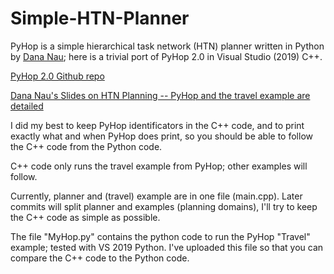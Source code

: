 # Simple-HTN-Planner
PyHop is a simple hierarchical task network (HTN) planner written in Python by [Dana Nau](https://www.cs.umd.edu/users/nau/); here is a trivial port of PyHop 2.0 in Visual Studio (2019) C++.

[PyHop 2.0 Github repo](https://github.com/oubiwann/pyhop)

[Dana Nau's Slides on HTN Planning -- PyHop and the travel example are detailed](https://www.cs.umd.edu/users/nau/apa/slides/htn-planning.pdf)

I did my best to keep PyHop identificators in the C++ code, and to print exactly what and when PyHop does print, so you should be able to follow the C++ code from the Python code.

C++ code only runs the travel example from PyHop; other examples will follow.

Currently, planner and (travel) example are in one file (main.cpp). Later commits will split planner and examples (planning domains), I'll try to keep the C++ code as simple as possible.

The file "MyHop.py" contains the python code to run the PyHop "Travel" example; tested with VS 2019 Python. I've uploaded this file so that you can compare the C++ code to the Python code.
